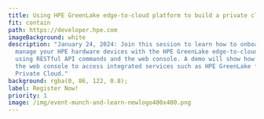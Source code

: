 ```yaml
---
title: Using HPE GreenLake edge-to-cloud platform to build a private cloud
fit: contain
path: https://developer.hpe.com
imageBackground: white
description: "January 24, 2024: Join this session to learn how to onboard and
  manage your HPE hardware devices with the HPE GreenLake edge-to-cloud platform
  using RESTful API commands and the web console. A demo will show how to use
  the web console to access integrated services such as HPE GreenLake for
  Private Cloud."
background: rgba(0, 86, 122, 0.8);
label: Register Now!
priority: 1
image: /img/event-munch-and-learn-newlogo400x400.png
---
```

